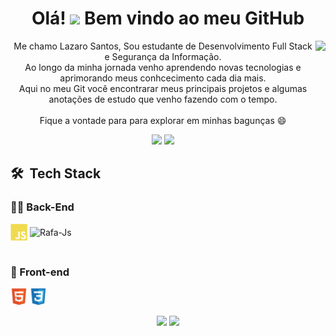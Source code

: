 <h1 align="center">Olá! <img src="https://raw.githubusercontent.com/kaueMarques/kaueMarques/master/hi.gif" width="30px"> Bem vindo ao meu GitHub</h1>

<p dir="auto">
  <img src="https://c.tenor.com/3bTxZ4HdrysAAAAC/pixels-neon.gif" align="right" height="300px"/>
  </p>
  
  <p align="center">Me chamo Lazaro Santos, Sou estudante de Desenvolvimento Full Stack e Segurança da Informação.
<br>
 Ao longo da minha jornada venho aprendendo novas tecnologias e aprimorando meus conhcecimento cada dia mais.<br>  Aqui no meu Git você encontrarar meus principais projetos e algumas anotações de estudo que venho fazendo com o tempo.<br>
  <br>
  Fique a vontade para para explorar em minhas bagunças &#128516;
</p>
  
  <div align="center">
   <a href="https://www.linkedin.com/in/lazaro-santos-16926911b/" target="_blank"><img src="https://img.shields.io/badge/-LinkedIn-%230077B5?style=for-the-badge&logo=linkedin&logoColor=white"></a>
  <a href="https://api.whatsapp.com/send?phone=5511958540761"><img src="https://camo.githubusercontent.com/d9d4db0a25f6d41d6ef282c6adc2f9bd5b31201ef00ba580f5a945da4063a937/68747470733a2f2f696d672e736869656c64732e696f2f62616467652f57686174734170702d3235443336363f7374796c653d666f722d7468652d6261646765266c6f676f3d7768617473617070266c6f676f436f6c6f723d7768697465"></a>
  </div>

  <h2>🛠 &nbsp;Tech Stack</h2>
  <div align="left">
  <h3>👩‍💻 Back-End</h3>
  <div style="display: inline_block">
  <img align="center" alt="Rafa-Js" width="27" src="https://raw.githubusercontent.com/devicons/devicon/master/icons/javascript/javascript-plain.svg"/>
  <img align="center" alt="Rafa-Js" width="35" src="https://logodownload.org/wp-content/uploads/2016/10/php-logo.png"/>
  </div>
  
  <br/>
  
  <div align="left">
    <h3>🎨 Front-end</h3>
  <img align="center" alt="Rafa-HTML" width="27" src="https://raw.githubusercontent.com/devicons/devicon/master/icons/html5/html5-original.svg">
  <img align="center" alt="Rafa-CSS" width="27" src="https://raw.githubusercontent.com/devicons/devicon/master/icons/css3/css3-original.svg">
 </div>
  
 <br/> 
  
  <div align="center">
  <img height="150em" src="https://github-readme-stats.vercel.app/api?username=oLazaroCS&show_icons=true&theme=radical">  
  <img height="150em" src="https://github-readme-stats.vercel.app/api/top-langs/?username=oLazaroCS&layout=compact&theme=radical"> 
    
  </div>
